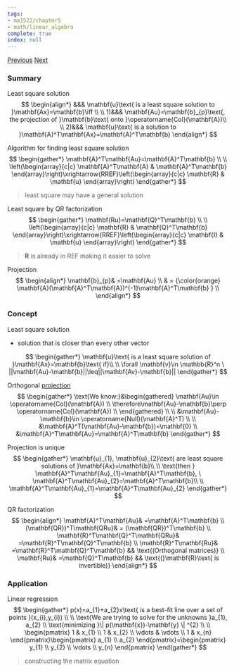 ```yaml
---
tags:
- ma1522/chapter5
- math/linear_algebra
complete: true
index: null
---
```

[Previous](/labyrinth/notes/math/ma1522/QR_factorization)   [Next](/labyrinth/notes/math/ma1522/eigenvectors)
### Summary
Least square solution
$$
\begin{align*}
&&& \mathbf{u}\text{ is a least square solution to }\mathbf{Ax}=\mathbf{b}\iff \\
\\
1)&&& \mathbf{Au}=\mathbf{b}_{p}\text{, the projection of }\mathbf{b}\text{ onto }\operatorname{Col}(\mathbf{A})\\
\\
2)&&& \mathbf{u}\text{ is a solution to }\mathbf{A}^T\mathbf{Ax}=\mathbf{A}^T\mathbf{b}
\end{align*}
$$

Algorithm for finding least square solution
$$
\begin{gather*}
\mathbf{A}^T\mathbf{Au}=\mathbf{A}^T\mathbf{b} \\
\\
\left(\begin{array}{c|c} \mathbf{A}^T\mathbf{A} & \mathbf{A}^T\mathbf{b} \end{array}\right)\xrightarrow{RREF}\left(\begin{array}{c|c} \mathbf{R} & \mathbf{u} \end{array}\right)
\end{gather*}
$$
> least square may have a general solution

Least square by QR factorization
$$
\begin{gather*}
\mathbf{Ru}=\mathbf{Q}^T\mathbf{b} \\
\\
\left(\begin{array}{c|c} \mathbf{R} & \mathbf{Q}^T\mathbf{b} \end{array}\right)\xrightarrow{RREF}\left(\begin{array}{c|c} \mathbf{I} & \mathbf{u} \end{array}\right)
\end{gather*}
$$
> $\mathbf{R}$ is already in REF making it easier to solve

Projection
$$
\begin{align*}
\mathbf{b}_{p}& =\mathbf{Au} \\
& = {\color{orange} \mathbf{A}(\mathbf{A}^T\mathbf{A})^{-1}\mathbf{A}^T\mathbf{b} } \\
\end{align*}
$$
### Concept
Least square solution
- solution that is closer than every other vector

$$
\begin{gather*}
\mathbf{u}\text{ is a least square solution of }\mathbf{Ax}=\mathbf{b}\text{ if}\\
\\
\forall \mathbf{v}\in \mathbb{R}^n \ ||\mathbf{Au}-\mathbf{b}||\leq||\mathbf{Av}-\mathbf{b}||
\end{gather*}
$$

Orthogonal [projection](/labyrinth/notes/math/ma1522/orthogonal_projection)
$$
\begin{gather*}
\text{We know:}&\begin{gathered}
\mathbf{Au}\in \operatorname{Col}(\mathbf{A}) \\
\therefore\mathbf{Au}-\mathbf{b}\perp \operatorname{Col}(\mathbf{A}) \\
\end{gathered} \\
\\
&\mathbf{Au}-\mathbf{b}\in \operatorname{Null}(\mathbf{A}^T) \\
\\
&\mathbf{A}^T(\mathbf{Au}-\mathbf{b})=\mathbf{0} \\
&\mathbf{A}^T\mathbf{Au}=\mathbf{A}^T\mathbf{b}
\end{gather*}
$$

Projection is unique
$$
\begin{gather*}
\mathbf{u}_{1}, \mathbf{u}_{2}\text{ are least square solutions of }\mathbf{Ax}=\mathbf{b}\\
\\
\text{then } \mathbf{A}^T\mathbf{Au}_{1}=\mathbf{A}^T\mathbf{b}, \ \mathbf{A}^T\mathbf{Au}_{2}=\mathbf{A}^T\mathbf{b}\\
\\
\mathbf{A}^T\mathbf{Au}_{1}=\mathbf{A}^T\mathbf{Au}_{2}
\end{gather*}
$$

QR factorization
$$
\begin{align*}
\mathbf{A}^T\mathbf{Au}& =\mathbf{A}^T\mathbf{b} \\
(\mathbf{QR})^T\mathbf{QRu}& = (\mathbf{QR})^T\mathbf{b} \\
\mathbf{R}^T\mathbf{Q}^T\mathbf{QRu}& =\mathbf{R}^T\mathbf{Q}^T\mathbf{b} \\
\mathbf{R}^T\mathbf{Ru}& =\mathbf{R}^T\mathbf{Q}^T\mathbf{b} && \text{(Orthogonal matrices)} \\
\mathbf{Ru}& =\mathbf{Q}^T\mathbf{b} && \text{(}\mathbf{R}\text{ is invertible)}
\end{align*}
$$
### Application
Linear regression
$$
\begin{gather*}
p(x)=a_{1}+a_{2}x\text{ is a best-fit line over a set of points }(x_{i},y_{i}) \\
\\
\text{We are trying to solve for the unknowns }a_{1}, a_{2} \\
\text{minimizing }\| p(\mathbf{x})-\mathbf{y} \| ^{2} \\
\\
\begin{pmatrix}
1 & x_{1} \\
1 & x_{2} \\
\vdots & \vdots \\
1 & x_{n}
\end{pmatrix}\begin{pmatrix}
a_{1} \\
a_{2}
\end{pmatrix}=\begin{pmatrix}
y_{1} \\
y_{2} \\
\vdots \\
y_{n}
\end{pmatrix} 
\end{gather*}
$$
> constructing the matrix equation